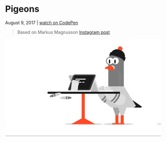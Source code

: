 # Pigeons

August 9, 2017 | [watch on CodePen](https://codepen.io/miocene/pen/rzmZKQ)

> Based on Markus Magnusson [Instagram post](https://www.instagram.com/motionmarkus/)

![Pure CSS Pigeons Animation GIF](6.gif "Pure CSS Pigeons Animation GIF")